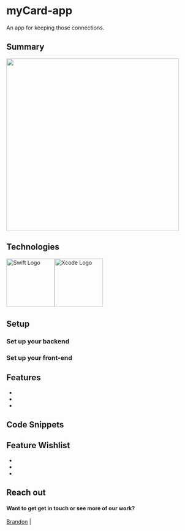 # myCard-app

An app for keeping those connections.

## Summary

 <img src='https://media.giphy.com/media/YwPpkpUCzlfOxs4puN/giphy.gif' height='450'>

## Technologies

<img src="https://lh5.googleusercontent.com/proxy/6kCFVnL6VTpvVvYLiset8dOXnOHfx1VUXeSIsgqz6UJRi6m6VEA2H4JqpM9tEmRJwtUhQcBbvekcTFgzEOQlHYsyy-HjBsJZXm6m1h_8pULTy77PMe0j3Ra63hvv2-JIH4lHT5uy9qJd1F4DuBex5v8okMwubhvK2pmLgfHE1d2D6ZKOOHexi031U2zAUu6eELffmx0vbQFpa5yQJPhgYQ1N=s0-d" alt="Swift Logo" height="126"><img src="https://upload.wikimedia.org/wikipedia/en/0/0c/Xcode_icon.png" alt="Xcode Logo" height="126">&nbsp;&nbsp;&nbsp;&nbsp;&nbsp;

## Setup

### Set up your backend

### Set up your front-end

## Features

-
-
-

## Code Snippets

## Feature Wishlist

-
-
-

## Reach out

#### Want to get get in touch or see more of our work?

[Brandon](https://github.com/brandonefields) |
